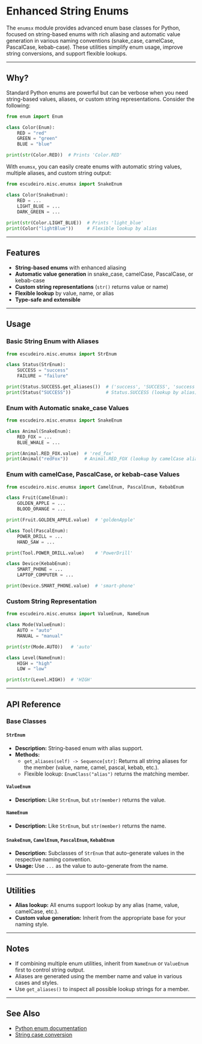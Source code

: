 # Enhanced String Enums

The `enumsx` module provides advanced enum base classes for Python, focused on string-based enums with rich aliasing and automatic value generation in various naming conventions (snake_case, camelCase, PascalCase, kebab-case). These utilities simplify enum usage, improve string conversions, and support flexible lookups.

---

## Why?

Standard Python enums are powerful but can be verbose when you need string-based values, aliases, or custom string representations. Consider the following:

```python
from enum import Enum

class Color(Enum):
    RED = "red"
    GREEN = "green"
    BLUE = "blue"

print(str(Color.RED))  # Prints 'Color.RED'
```

With `enumsx`, you can easily create enums with automatic string values, multiple aliases, and custom string output:

```python
from escudeiro.misc.enumsx import SnakeEnum

class Color(SnakeEnum):
    RED = ...
    LIGHT_BLUE = ...
    DARK_GREEN = ...
    
print(str(Color.LIGHT_BLUE))  # Prints 'light_blue'
print(Color("lightBlue"))     # Flexible lookup by alias
```

---

## Features

- **String-based enums** with enhanced aliasing
- **Automatic value generation** in snake_case, camelCase, PascalCase, or kebab-case
- **Custom string representations** (`str()` returns value or name)
- **Flexible lookup** by value, name, or alias
- **Type-safe and extensible**

---

## Usage

### Basic String Enum with Aliases

```python
from escudeiro.misc.enumsx import StrEnum

class Status(StrEnum):
    SUCCESS = "success"
    FAILURE = "failure"

print(Status.SUCCESS.get_aliases())  # ('success', 'SUCCESS', 'success', 'Success', 'Success', 'success')
print(Status("SUCCESS"))             # Status.SUCCESS (lookup by alias)
```

### Enum with Automatic snake_case Values

```python
from escudeiro.misc.enumsx import SnakeEnum

class Animal(SnakeEnum):
    RED_FOX = ...
    BLUE_WHALE = ...

print(Animal.RED_FOX.value)  # 'red_fox'
print(Animal("redFox"))      # Animal.RED_FOX (lookup by camelCase alias)
```

### Enum with camelCase, PascalCase, or kebab-case Values

```python
from escudeiro.misc.enumsx import CamelEnum, PascalEnum, KebabEnum

class Fruit(CamelEnum):
    GOLDEN_APPLE = ...
    BLOOD_ORANGE = ...

print(Fruit.GOLDEN_APPLE.value)  # 'goldenApple'

class Tool(PascalEnum):
    POWER_DRILL = ...
    HAND_SAW = ...

print(Tool.POWER_DRILL.value)    # 'PowerDrill'

class Device(KebabEnum):
    SMART_PHONE = ...
    LAPTOP_COMPUTER = ...

print(Device.SMART_PHONE.value)  # 'smart-phone'
```

### Custom String Representation

```python
from escudeiro.misc.enumsx import ValueEnum, NameEnum

class Mode(ValueEnum):
    AUTO = "auto"
    MANUAL = "manual"

print(str(Mode.AUTO))   # 'auto'

class Level(NameEnum):
    HIGH = "high"
    LOW = "low"

print(str(Level.HIGH))  # 'HIGH'
```

---

## API Reference

### Base Classes

#### `StrEnum`

- **Description:** String-based enum with alias support.
- **Methods:**
  - `get_aliases(self) -> Sequence[str]`: Returns all string aliases for the member (value, name, camel, pascal, kebab, etc.).
  - Flexible lookup: `EnumClass("alias")` returns the matching member.

#### `ValueEnum`

- **Description:** Like `StrEnum`, but `str(member)` returns the value.

#### `NameEnum`

- **Description:** Like `StrEnum`, but `str(member)` returns the name.

#### `SnakeEnum`, `CamelEnum`, `PascalEnum`, `KebabEnum`

- **Description:** Subclasses of `StrEnum` that auto-generate values in the respective naming convention.
- **Usage:** Use `...` as the value to auto-generate from the name.

---

## Utilities

- **Alias lookup:** All enums support lookup by any alias (name, value, camelCase, etc.).
- **Custom value generation:** Inherit from the appropriate base for your naming style.

---

## Notes

- If combining multiple enum utilities, inherit from `NameEnum` or `ValueEnum` first to control string output.
- Aliases are generated using the member name and value in various cases and styles.
- Use `get_aliases()` to inspect all possible lookup strings for a member.

---

## See Also

- [Python enum documentation](https://docs.python.org/3/library/enum.html)
- [String case conversion](https://pypi.org/project/stringcase/)